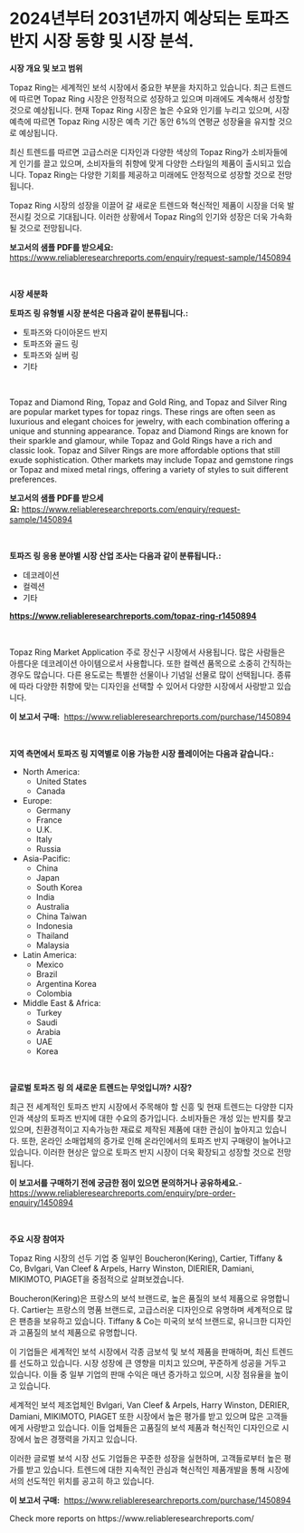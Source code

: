 <p><h1>2024년부터 2031년까지 예상되는 토파즈 반지 시장 동향 및 시장 분석.</h1></p><p><strong>시장 개요 및 보고 범위</strong></p>
<p><p>Topaz Ring는 세계적인 보석 시장에서 중요한 부분을 차지하고 있습니다. 최근 트렌드에 따르면 Topaz Ring 시장은 안정적으로 성장하고 있으며 미래에도 계속해서 성장할 것으로 예상됩니다. 현재 Topaz Ring 시장은 높은 수요와 인기를 누리고 있으며, 시장 예측에 따르면 Topaz Ring 시장은 예측 기간 동안 6%의 연평균 성장율을 유지할 것으로 예상됩니다. </p><p>최신 트렌드를 따르면 고급스러운 디자인과 다양한 색상의 Topaz Ring가 소비자들에게 인기를 끌고 있으며, 소비자들의 취향에 맞게 다양한 스타일의 제품이 출시되고 있습니다. Topaz Ring는 다양한 기회를 제공하고 미래에도 안정적으로 성장할 것으로 전망됩니다.</p><p>Topaz Ring 시장의 성장을 이끌어 갈 새로운 트렌드와 혁신적인 제품이 시장을 더욱 발전시킬 것으로 기대됩니다. 이러한 상황에서 Topaz Ring의 인기와 성장은 더욱 가속화될 것으로 전망됩니다.</p></p>
<p><strong>보고서의 샘플 PDF를 받으세요:</strong> <a href="https://www.reliableresearchreports.com/enquiry/request-sample/1450894">https://www.reliableresearchreports.com/enquiry/request-sample/1450894</a></p>
<p>&nbsp;</p>
<p><strong>시장 세분화</strong></p>
<p><strong>토파즈 링 유형별 시장 분석은 다음과 같이 분류됩니다.:</strong></p>
<p><ul><li>토파즈와 다이아몬드 반지</li><li>토파즈와 골드 링</li><li>토파즈와 실버 링</li><li>기타</li></ul></p>
<p>&nbsp;</p>
<p><p>Topaz and Diamond Ring, Topaz and Gold Ring, and Topaz and Silver Ring are popular market types for topaz rings. These rings are often seen as luxurious and elegant choices for jewelry, with each combination offering a unique and stunning appearance. Topaz and Diamond Rings are known for their sparkle and glamour, while Topaz and Gold Rings have a rich and classic look. Topaz and Silver Rings are more affordable options that still exude sophistication. Other markets may include Topaz and gemstone rings or Topaz and mixed metal rings, offering a variety of styles to suit different preferences.</p></p>
<p><strong>보고서의 샘플 PDF를 받으세요:</strong>&nbsp;<a href="https://www.reliableresearchreports.com/enquiry/request-sample/1450894">https://www.reliableresearchreports.com/enquiry/request-sample/1450894</a></p>
<p>&nbsp;</p>
<p><strong> 토파즈 링 응용 분야별 시장 산업 조사는 다음과 같이 분류됩니다.:</strong></p>
<p><ul><li>데코레이션</li><li>컬렉션</li><li>기타</li></ul></p>
<p><strong><a href="https://www.reliableresearchreports.com/topaz-ring-r1450894">https://www.reliableresearchreports.com/topaz-ring-r1450894</a></strong></p>
<p>&nbsp;</p>
<p><p>Topaz Ring Market Application 주로 장신구 시장에서 사용됩니다. 많은 사람들은 아름다운 데코레이션 아이템으로서 사용합니다. 또한 컬렉션 품목으로 소중히 간직하는 경우도 많습니다. 다른 용도로는 특별한 선물이나 기념일 선물로 많이 선택됩니다. 종류에 따라 다양한 취향에 맞는 디자인을 선택할 수 있어서 다양한 시장에서 사랑받고 있습니다.</p></p>
<p><strong>이 보고서 구매:</strong>&nbsp; <a href="https://www.reliableresearchreports.com/purchase/1450894">https://www.reliableresearchreports.com/purchase/1450894</a></p>
<p>&nbsp;</p>
<p><strong>지역 측면에서 토파즈 링 지역별로 이용 가능한 시장 플레이어는 다음과 같습니다.:</strong></p>
<p><ul>
    <li>
        North America:
        <ul>
            <li>United States</li>
            <li>Canada</li>
        </ul>
    </li>
    <li>
        Europe:
        <ul>
            <li>Germany</li>
            <li>France</li>
            <li>U.K.</li>
            <li>Italy</li>
            <li>Russia</li>
        </ul>
    </li>
    <li>
        Asia-Pacific:
        <ul>
            <li>China</li>
            <li>Japan</li>
            <li>South Korea</li>
            <li>India</li>
            <li>Australia</li>
            <li>China Taiwan</li>
            <li>Indonesia</li>
            <li>Thailand</li>
            <li>Malaysia</li>
        </ul>
    </li>
    <li>
        Latin America:
        <ul>
            <li>Mexico</li>
            <li>Brazil</li>
            <li>Argentina Korea</li>
            <li>Colombia</li>
        </ul>
    </li>
    <li>
        Middle East & Africa:
        <ul>
            <li>Turkey</li>
            <li>Saudi</li>
            <li>Arabia</li>
            <li>UAE</li>
            <li>Korea</li>
        </ul>
    </li>
    </ul></p>
<p>&nbsp;</p>
<p><strong>글로벌 토파즈 링 의 새로운 트렌드는 무엇입니까? 시장?</strong></p>
<p><p>최근 전 세계적인 토파즈 반지 시장에서 주목해야 할 신흥 및 현재 트렌드는 다양한 디자인과 색상의 토파즈 반지에 대한 수요의 증가입니다. 소비자들은 개성 있는 반지를 찾고 있으며, 친환경적이고 지속가능한 재료로 제작된 제품에 대한 관심이 높아지고 있습니다. 또한, 온라인 소매업체의 증가로 인해 온라인에서의 토파즈 반지 구매량이 늘어나고 있습니다. 이러한 현상은 앞으로 토파즈 반지 시장이 더욱 확장되고 성장할 것으로 전망됩니다.</p></p>
<p><strong>이 보고서를 구매하기 전에 궁금한 점이 있으면 문의하거나 공유하세요.</strong>- <a href="https://www.reliableresearchreports.com/enquiry/pre-order-enquiry/1450894">https://www.reliableresearchreports.com/enquiry/pre-order-enquiry/1450894</a></p>
<p>&nbsp;</p>
<p><strong>주요 시장 참여자</strong></p>
<p><p>Topaz Ring 시장의 선두 기업 중 일부인 Boucheron(Kering), Cartier, Tiffany & Co, Bvlgari, Van Cleef & Arpels, Harry Winston, DIERIER, Damiani, MIKIMOTO, PIAGET을 중점적으로 살펴보겠습니다. </p><p>Boucheron(Kering)은 프랑스의 보석 브랜드로, 높은 품질의 보석 제품으로 유명합니다. Cartier는 프랑스의 명품 브랜드로, 고급스러운 디자인으로 유명하며 세계적으로 많은 팬층을 보유하고 있습니다. Tiffany & Co는 미국의 보석 브랜드로, 유니크한 디자인과 고품질의 보석 제품으로 유명합니다.</p><p>이 기업들은 세계적인 보석 시장에서 각종 금보석 및 보석 제품을 판매하며, 최신 트렌드를 선도하고 있습니다. 시장 성장에 큰 영향을 미치고 있으며, 꾸준하게 성공을 거두고 있습니다. 이들 중 일부 기업의 판매 수익은 매년 증가하고 있으며, 시장 점유율을 높이고 있습니다.</p><p>세계적인 보석 제조업체인 Bvlgari, Van Cleef & Arpels, Harry Winston, DERIER, Damiani, MIKIMOTO, PIAGET 또한 시장에서 높은 평가를 받고 있으며 많은 고객들에게 사랑받고 있습니다. 이들 업체들은 고품질의 보석 제품과 혁신적인 디자인으로 시장에서 높은 경쟁력을 가지고 있습니다.</p><p>이러한 글로벌 보석 시장 선도 기업들은 꾸준한 성장을 실현하며, 고객들로부터 높은 평가를 받고 있습니다. 트렌드에 대한 지속적인 관심과 혁신적인 제품개발을 통해 시장에서의 선도적인 위치를 공고히 하고 있습니다.</p></p>
<p><strong>이 보고서 구매:</strong>&nbsp;&nbsp;<a href="https://www.reliableresearchreports.com/purchase/1450894">https://www.reliableresearchreports.com/purchase/1450894</a></p>
<p>Check more reports on https://www.reliableresearchreports.com/</p>